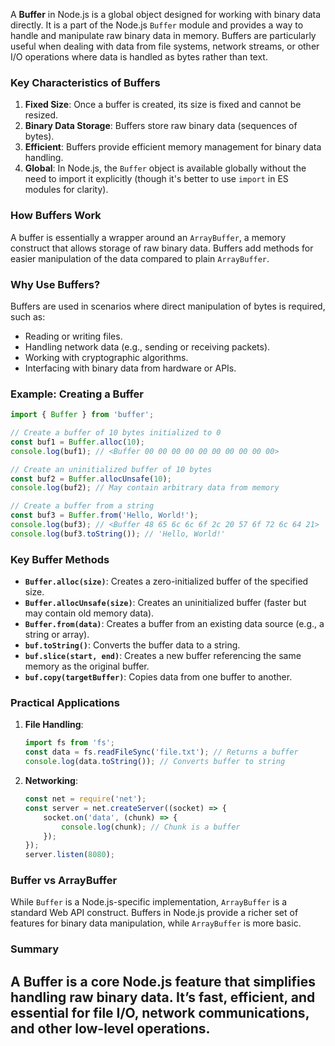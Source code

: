 A **Buffer** in Node.js is a global object designed for working with binary data directly. It is a part of the Node.js `Buffer` module and provides a way to handle and manipulate raw binary data in memory. Buffers are particularly useful when dealing with data from file systems, network streams, or other I/O operations where data is handled as bytes rather than text.

### Key Characteristics of Buffers
1. **Fixed Size**: Once a buffer is created, its size is fixed and cannot be resized.
2. **Binary Data Storage**: Buffers store raw binary data (sequences of bytes).
3. **Efficient**: Buffers provide efficient memory management for binary data handling.
4. **Global**: In Node.js, the `Buffer` object is available globally without the need to import it explicitly (though it's better to use `import` in ES modules for clarity).

### How Buffers Work
A buffer is essentially a wrapper around an `ArrayBuffer`, a memory construct that allows storage of raw binary data. Buffers add methods for easier manipulation of the data compared to plain `ArrayBuffer`.

### Why Use Buffers?
Buffers are used in scenarios where direct manipulation of bytes is required, such as:
- Reading or writing files.
- Handling network data (e.g., sending or receiving packets).
- Working with cryptographic algorithms.
- Interfacing with binary data from hardware or APIs.

### Example: Creating a Buffer
```javascript
import { Buffer } from 'buffer';

// Create a buffer of 10 bytes initialized to 0
const buf1 = Buffer.alloc(10);
console.log(buf1); // <Buffer 00 00 00 00 00 00 00 00 00 00>

// Create an uninitialized buffer of 10 bytes
const buf2 = Buffer.allocUnsafe(10);
console.log(buf2); // May contain arbitrary data from memory

// Create a buffer from a string
const buf3 = Buffer.from('Hello, World!');
console.log(buf3); // <Buffer 48 65 6c 6c 6f 2c 20 57 6f 72 6c 64 21>
console.log(buf3.toString()); // 'Hello, World!'
```

### Key Buffer Methods
- **`Buffer.alloc(size)`**: Creates a zero-initialized buffer of the specified size.
- **`Buffer.allocUnsafe(size)`**: Creates an uninitialized buffer (faster but may contain old memory data).
- **`Buffer.from(data)`**: Creates a buffer from an existing data source (e.g., a string or array).
- **`buf.toString()`**: Converts the buffer data to a string.
- **`buf.slice(start, end)`**: Creates a new buffer referencing the same memory as the original buffer.
- **`buf.copy(targetBuffer)`**: Copies data from one buffer to another.

### Practical Applications
1. **File Handling**:
   ```javascript
   import fs from 'fs';
   const data = fs.readFileSync('file.txt'); // Returns a buffer
   console.log(data.toString()); // Converts buffer to string
   ```

2. **Networking**:
   ```javascript
   const net = require('net');
   const server = net.createServer((socket) => {
       socket.on('data', (chunk) => {
           console.log(chunk); // Chunk is a buffer
       });
   });
   server.listen(8080);
   ```

### Buffer vs ArrayBuffer
While `Buffer` is a Node.js-specific implementation, `ArrayBuffer` is a standard Web API construct. Buffers in Node.js provide a richer set of features for binary data manipulation, while `ArrayBuffer` is more basic.

### Summary
A **Buffer** is a core Node.js feature that simplifies handling raw binary data. It’s fast, efficient, and essential for file I/O, network communications, and other low-level operations.
---